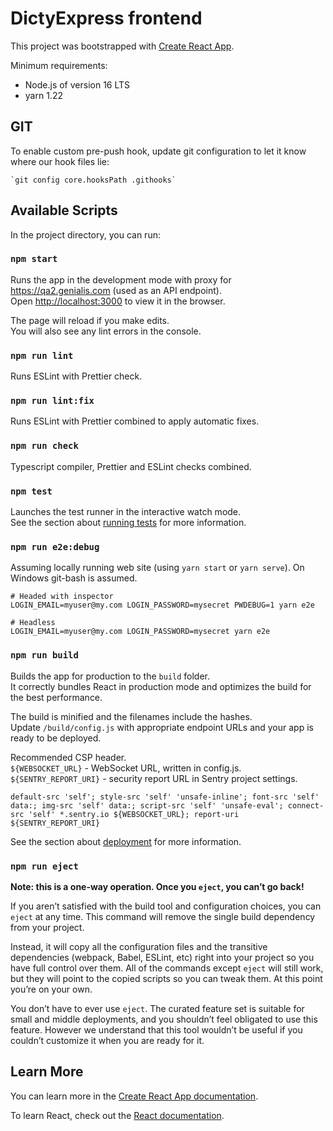 # DictyExpress frontend

This project was bootstrapped with [Create React App](https://github.com/facebook/create-react-app).

Minimum requirements:

-   Node.js of version 16 LTS
-   yarn 1.22

## GIT

To enable custom pre-push hook, update git configuration to let it know where our hook files lie:

```
`git config core.hooksPath .githooks`
```

## Available Scripts

In the project directory, you can run:

### `npm start`

Runs the app in the development mode with proxy for https://qa2.genialis.com (used as an API endpoint).<br />
Open [http://localhost:3000](http://localhost:3000) to view it in the browser.

The page will reload if you make edits.<br />
You will also see any lint errors in the console.

### `npm run lint`

Runs ESLint with Prettier check.

### `npm run lint:fix`

Runs ESLint with Prettier combined to apply automatic fixes.

### `npm run check`

Typescript compiler, Prettier and ESLint checks combined.

### `npm test`

Launches the test runner in the interactive watch mode.<br />
See the section about [running tests](https://facebook.github.io/create-react-app/docs/running-tests) for more information.

### `npm run e2e:debug`

Assuming locally running web site (using `yarn start` or `yarn serve`). On Windows git-bash is assumed.

```
# Headed with inspector
LOGIN_EMAIL=myuser@my.com LOGIN_PASSWORD=mysecret PWDEBUG=1 yarn e2e

# Headless
LOGIN_EMAIL=myuser@my.com LOGIN_PASSWORD=mysecret yarn e2e
```

### `npm run build`

Builds the app for production to the `build` folder.<br />
It correctly bundles React in production mode and optimizes the build for the best performance.

The build is minified and the filenames include the hashes.<br />
Update `/build/config.js` with appropriate endpoint URLs and your app is ready to be deployed.

Recommended CSP header.<br />
`${WEBSOCKET_URL}` - WebSocket URL, written in config.js.<br />
`${SENTRY_REPORT_URI}` - security report URL in Sentry project settings.<br />

```
default-src 'self'; style-src 'self' 'unsafe-inline'; font-src 'self' data:; img-src 'self' data:; script-src 'self' 'unsafe-eval'; connect-src 'self' *.sentry.io ${WEBSOCKET_URL}; report-uri ${SENTRY_REPORT_URI}
```

See the section about [deployment](https://facebook.github.io/create-react-app/docs/deployment) for more information.

### `npm run eject`

**Note: this is a one-way operation. Once you `eject`, you can’t go back!**

If you aren’t satisfied with the build tool and configuration choices, you can `eject` at any time. This command will remove the single build dependency from your project.

Instead, it will copy all the configuration files and the transitive dependencies (webpack, Babel, ESLint, etc) right into your project so you have full control over them. All of the commands except `eject` will still work, but they will point to the copied scripts so you can tweak them. At this point you’re on your own.

You don’t have to ever use `eject`. The curated feature set is suitable for small and middle deployments, and you shouldn’t feel obligated to use this feature. However we understand that this tool wouldn’t be useful if you couldn’t customize it when you are ready for it.

## Learn More

You can learn more in the [Create React App documentation](https://facebook.github.io/create-react-app/docs/getting-started).

To learn React, check out the [React documentation](https://reactjs.org/).

